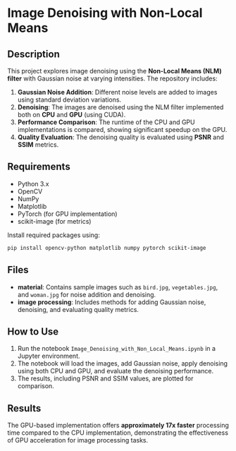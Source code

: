 # Image Denoising with Non-Local Means

## Description

This project explores image denoising using the **Non-Local Means (NLM) filter** with Gaussian noise at varying intensities. The repository includes:

1. **Gaussian Noise Addition**: Different noise levels are added to images using standard deviation variations.
2. **Denoising**: The images are denoised using the NLM filter implemented both on **CPU** and **GPU** (using CUDA).
3. **Performance Comparison**: The runtime of the CPU and GPU implementations is compared, showing significant speedup on the GPU.
4. **Quality Evaluation**: The denoising quality is evaluated using **PSNR** and **SSIM** metrics.

## Requirements

- Python 3.x
- OpenCV
- NumPy
- Matplotlib
- PyTorch (for GPU implementation)
- scikit-image (for metrics)

Install required packages using:

```bash
pip install opencv-python matplotlib numpy pytorch scikit-image
```

## Files

- **material**: Contains sample images such as `bird.jpg`, `vegetables.jpg`, and `woman.jpg` for noise addition and denoising.
- **image processing**: Includes methods for adding Gaussian noise, denoising, and evaluating quality metrics.

## How to Use

1. Run the notebook `Image_Denoising_with_Non_Local_Means.ipynb` in a Jupyter environment.
2. The notebook will load the images, add Gaussian noise, apply denoising using both CPU and GPU, and evaluate the denoising performance.
3. The results, including PSNR and SSIM values, are plotted for comparison.

## Results

The GPU-based implementation offers **approximately 17x faster** processing time compared to the CPU implementation, demonstrating the effectiveness of GPU acceleration for image processing tasks.

